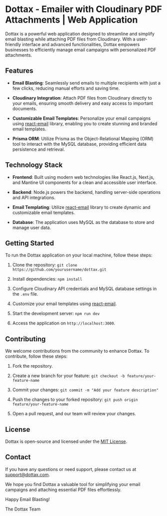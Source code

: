 # Dottax - Emailer with Cloudinary PDF Attachments | Web Application

Dottax is a powerful web application designed to streamline and simplify email blasting while attaching PDF files from Cloudinary. With a user-friendly interface and advanced functionalities, Dottax empowers businesses to efficiently manage email campaigns with personalized PDF attachments.

## Features

- **Email Blasting**: Seamlessly send emails to multiple recipients with just a few clicks, reducing manual efforts and saving time.

- **Cloudinary Integration**: Attach PDF files from Cloudinary directly to your emails, ensuring smooth delivery and easy access to important documents.

- **Customizable Email Templates**: Personalize your email campaigns using [react-email](https://github.com/yourusername/react-email) library, enabling you to create stunning and branded email templates.

- **Prisma ORM**: Utilize Prisma as the Object-Relational Mapping (ORM) tool to interact with the MySQL database, providing efficient data persistence and retrieval.

## Technology Stack

- **Frontend**: Built using modern web technologies like React.js, Next.js, and Mantine UI components for a clean and accessible user interface.

- **Backend**: Node.js powers the backend, handling server-side operations and API integrations.

- **Email Templating**: Utilize [react-email](https://github.com/yourusername/react-email) library to create dynamic and customizable email templates.

- **Database**: The application uses MySQL as the database to store and manage user data.

## Getting Started

To run the Dottax application on your local machine, follow these steps:

1. Clone the repository: `git clone https://github.com/yourusername/dottax.git`

2. Install dependencies: `npm install`

3. Configure Cloudinary API credentials and MySQL database settings in the `.env` file.

4. Customize your email templates using [react-email](https://github.com/yourusername/react-email).

5. Start the development server: `npm run dev`

6. Access the application on `http://localhost:3000`.

## Contributing

We welcome contributions from the community to enhance Dottax. To contribute, follow these steps:

1. Fork the repository.

2. Create a new branch for your feature: `git checkout -b feature/your-feature-name`

3. Commit your changes: `git commit -m "Add your feature description"`

4. Push the changes to your forked repository: `git push origin feature/your-feature-name`

5. Open a pull request, and our team will review your changes.

## License

Dottax is open-source and licensed under the [MIT License](LICENSE).

## Contact

If you have any questions or need support, please contact us at support@dottax.com.

We hope you find Dottax a valuable tool for simplifying your email campaigns and attaching essential PDF files effortlessly.

Happy Email Blasting!

The Dottax Team
